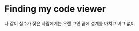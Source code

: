 # Finding my code viewer 

나 같이 실수가 잦은 사람에게는 오랜 고민 끝에 설계를 마치고 버그 없이   
<!--stackedit_data:
eyJoaXN0b3J5IjpbMTg2NTA2MDc5NywtMjAwOTY2Mzg3NSwtMj
A4ODc0NjYxMl19
-->